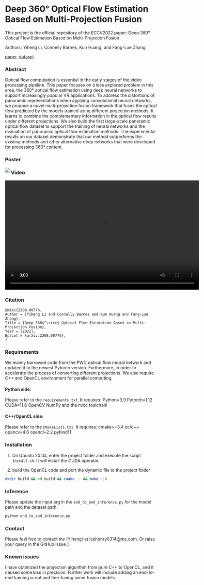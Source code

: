 # Deep 360° Optical Flow Estimation Based on Multi-Projection Fusion

This project is the official repository of the ECCV2022 paper: Deep 360° Optical Flow Estimation Based on Multi-Projection Fusion. 

Authors: Yiheng Li, Connelly Barnes, Kun Huang, and Fang-Lue Zhang

[paper](https://arxiv.org/abs/2208.00776), [dataset](https://vuw-my.sharepoint.com/:f:/g/personal/zhangfa_staff_vuw_ac_nz/Eh6vF7Ge17hJmjiZ4L8nja8BWihQg1CVhkRWiDwHkmg0Ug?e=epeqCH)

### Abstract 
Optical flow computation is essential in the early stages of the video processing pipeline. This paper focuses on a less explored problem in this area, the 360° optical flow estimation using deep neural networks to support increasingly popular VR applications. To address the distortions of panoramic representations when applying convolutional neural networks, we propose a novel multi-projection fusion framework that fuses the optical flow predicted by the models trained using different projection methods. It learns to combine the complementary information in the optical flow results under different projections. We also build the first large-scale panoramic optical flow dataset to support the training of neural networks and the evaluation of panoramic optical flow estimation methods. The experimental results on our dataset demonstrate that our method outperforms the existing methods and other alternative deep networks that were developed for processing 360° content.

### Poster
<img align="left" src="poster_and_video/poster.png">

### Video
<video src="poster_and_video/video.mp4" width="640px" height="360px" controls="controls"></video>

### Citation
```
@misc{2208.00776,
Author = {Yiheng Li and Connelly Barnes and Kun Huang and Fang-Lue Zhang},
Title = {Deep 360$^\circ$ Optical Flow Estimation Based on Multi-Projection Fusion},
Year = {2022},
Eprint = {arXiv:2208.00776},
}
```

### Requirements
We mainly borrowed code from the PWC optical flow neural network and updated it to the newest Pytorch version. Furthermore, in order to accelerate the process of converting different projections. We also require C++ and OpenCL environment for parallel computing.

#### Python side:
Please refer to the `requirements.txt`. It requires:
Python=3.9
Pytorch=1.12
CUDA=11.6
OpenCV
NumPy
and the nvcc toolchain

#### C++/OpenCL side:
Please refer to the `CMakeLists.txt`. It requires:
cmake>=3.4
cc/c++
opencv=4.6
opencl=2.2
pybind11

### Installation
1. On Ubuntu 20.04, enter the project folder and execute the script `install.sh`. It will install the CUDA operator.

2. build the OpenCL code and port the dynamic file to the project folder
```bash
mkdir build && cd build && cmake .. && make -j8
```

### Inference
Please update the input arg in the `end_to_end_inference.py` for the model path and the dataset path.
```bash
python end_to_end_inference.py
```

### Contact 
Please feel free to contact me (Yiheng) at leehenry0314@me.com. Or raise your query in the GitHub issue :)

### Known issues
I have optimized the projection algorithm from pure C++ to OpenCL, and it caused some loss in precision. Further work will include adding an end-to-end training script and fine-tuning some fusion models.

